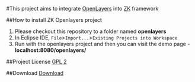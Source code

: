 #This project aims to integrate [OpenLayers](http://openlayers.org/) into [ZK](http://www.zkoss.org/) framework

##How to install ZK Openlayers project
1. Please checkout this repository to a folder named __openlayers__
2. In Eclipse IDE, `File`>`Import...`>`Existing Projects into Workspace`
3. Run with the openlayers project and then you can visit the demo page - __localhost:8080/openlayers/__

##Project License
[GPL 2](https://github.com/jumperchen/openlayers/blob/master/zkdoc/COPYING)

##Download
[Download](https://github.com/jumperchen/openlayers/downloads)